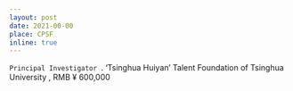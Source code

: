 ```yaml
---
layout: post
date: 2021-00-00
place: CPSF
inline: true
---
```


`Principal Investigator	`.
‘Tsinghua Huiyan’ Talent Foundation of Tsinghua University , RMB ¥ 600,000
